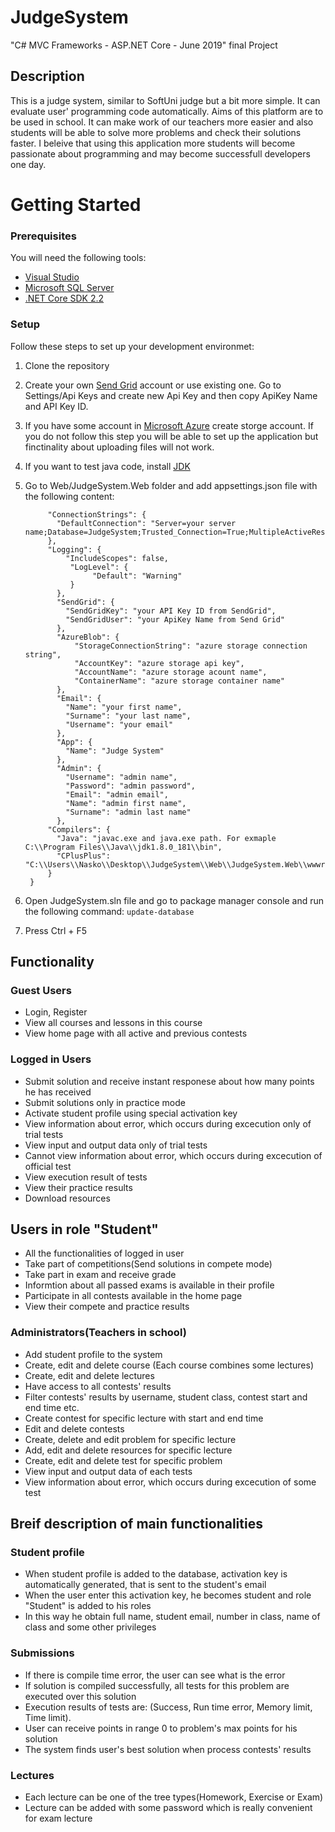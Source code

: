 # JudgeSystem
"C# MVC Frameworks - ASP.NET Core - June 2019" final Project

## Description
This is a judge system, similar to SoftUni judge but a bit more simple.
It can evaluate user' programming code automatically.
Aims of this platform are to be used in school. It can make work of our teachers more easier and also students will be
able to solve more problems and check their solutions faster. I beleive that using this application more students will become
passionate about programming and may become successfull developers one day.

# Getting Started
### Prerequisites
You will need the following tools:

* [Visual Studio](https://www.visualstudio.com/downloads/)
* [Microsoft SQL Server](https://www.microsoft.com/en-us/sql-server/sql-server-downloads)
* [.NET Core SDK 2.2](https://www.microsoft.com/net/download/dotnet-core/2.2)

### Setup
Follow these steps to set up your development environmet:

  1. Clone the repository
  2. Create your own [Send Grid](https://www.microsoft.com/net/download/dotnet-core/2.2) account or use existing one. Go to Settings/Api Keys and create new Api Key and then copy ApiKey Name and API Key ID.
  4. If you have some account in [Microsoft Azure](https://azure.microsoft.com/en-us/) create storge account. If you do not follow this step you will be able to set up the application but finctinality about uploading files will not work.
  5. If you want to test java code, install [JDK](https://www.microsoft.com/net/download/dotnet-core/2.2)
  6. Go to Web/JudgeSystem.Web folder and add appsettings.json file with the following content:
     ```{
          "ConnectionStrings": {
            "DefaultConnection": "Server=your server name;Database=JudgeSystem;Trusted_Connection=True;MultipleActiveResultSets=true"
          },
          "Logging": {
              "IncludeScopes": false,
               "LogLevel": {
                    "Default": "Warning"
               }
            },
            "SendGrid": {
              "SendGridKey": "your API Key ID from SendGrid",
              "SendGridUser": "your ApiKey Name from Send Grid"
            },
            "AzureBlob": {
                "StorageConnectionString": "azure storage connection string",
                "AccountKey": "azure storage api key",
                "AccountName": "azure storage acount name",
                "ContainerName": "azure storage container name"
            },
            "Email": {
              "Name": "your first name",
              "Surname": "your last name",
              "Username": "your email"
            },
            "App": {
              "Name": "Judge System"
            },
            "Admin": {
              "Username": "admin name",
              "Password": "admin password",
              "Email": "admin email",
              "Name": "admin first name",
              "Surname": "admin last name"
            },
          "Compilers": {
            "Java": "javac.exe and java.exe path. For exmaple C:\\Program Files\\Java\\jdk1.8.0_181\\bin",
            "CPlusPlus": "C:\\Users\\Nasko\\Desktop\\JudgeSystem\\Web\\JudgeSystem.Web\\wwwroot\\Compilers\\MinGW\\bin"
          }
      } 
       ```

  7. Open JudgeSystem.sln file and go to package manager console and run the following command: ```update-database```
  8. Press Ctrl + F5


## Functionality
### Guest Users
 - Login, Register
 - View all courses and lessons in this course
 - View home page with all active and previous contests
 
### Logged in Users
 - Submit solution and receive instant responese about how many points he has received
 - Submit solutions only in practice mode
 - Activate student profile using special activation key
 - View information about error, which occurs during excecution only of trial tests
 - View input and output data only of trial tests
 - Cannot view information about error, which occurs during excecution of official test
 - View execution result of tests
 - View their practice results
 - Download resources
 
 ## Users in role "Student"
  - All the functionalities of logged in user
  - Take part of competitions(Send solutions in compete mode)
  - Take part in exam and receive grade
  - Informtion about all passed exams is available in their profile
  - Participate in all contests available in the home page
  - View their compete and practice results
 
### Administrators(Teachers in school)
 - Add student profile to the system
 - Create, edit and delete course (Each course combines some lectures)
 - Create, edit and delete lectures
 - Have access to all contests' results
 - Filter contests' results by username, student class, contest start and end time etc.
 - Create contest for specific lecture with start and end time
 - Edit and delete contests
 - Create, delete and edit problem for specific lecture
 - Add, edit and delete resources for specific lecture
 - Create, edit and delete test for specific problem
 - View input and output data of each tests
 - View information about error, which occurs during excecution of some test

## Breif description of main functionalities
### Student profile
 - When student profile is added to the database, activation key is automatically generated, that is sent to the student's email
 - When the user enter this activation key, he becomes student and role "Student" is added to his roles
 - In this way he obtain full name, student email, number in class, name of class and some other privileges
 
 ### Submissions
  - If there is compile time error, the user can see what is the error
  - If solution is compiled successfully, all tests for this problem are executed over this solution
  - Execution results of tests are: (Success, Run time error, Memory limit, Time limit).
  - User can receive points in range 0 to problem's max points for his solution
  - The system finds user's best solution when process contests' results
  
  ### Lectures
  - Each lecture can be one of the tree types(Homework, Exercise or Exam)
  - Lecture can be added with some password which is really convenient for exam lecture
